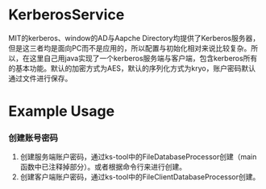 KerberosService
===============

  MIT的kerberos、window的AD与Aapche Directory均提供了Kerberos服务器，但是这三者均是面向PC而不是应用的，所以配置与初始化相对来说比较复杂。所以，在这里自己用java实现了一个kerberos服务端与客户端，包含kerberos所有的基本功能。默认的加密方式为AES，默认的序列化方式为kryo，账户密码默认通过文件进行保存。
  
Example Usage
=============
<h3>创建账号密码</h3>
<ol>
  <li>创建服务端账户密码，通过ks-tool中的FileDatabaseProcessor创建（main函数中已注释掉部分）。或者根据命令行来进行创建。</li>
  <li>创建客户端账户密码，通过ks-tool中的FileClientDatabaseProcessor创建。</li>
</ol>
